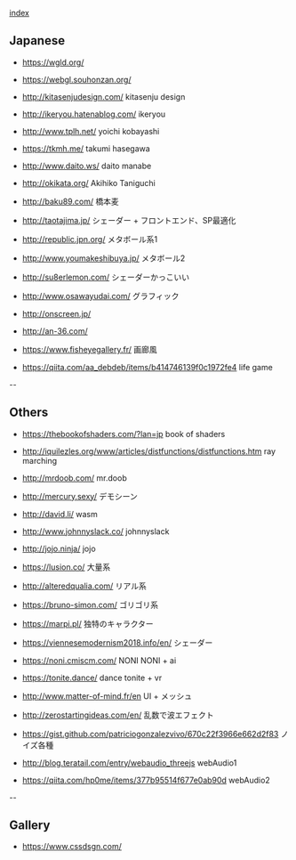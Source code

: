 
[index](https://github.com/daumkuchen/bookmarks/blob/master/README.md)

## Japanese
* https://wgld.org/
* https://webgl.souhonzan.org/
* http://kitasenjudesign.com/ kitasenju design
* http://ikeryou.hatenablog.com/ ikeryou
* http://www.tplh.net/ yoichi kobayashi
* https://tkmh.me/ takumi hasegawa

* http://www.daito.ws/ daito manabe
* http://okikata.org/ Akihiko Taniguchi
* http://baku89.com/ 橋本麦

* http://taotajima.jp/ シェーダー + フロントエンド、SP最適化
* http://republic.jpn.org/ メタボール系1
* http://www.youmakeshibuya.jp/ メタボール2
* http://su8erlemon.com/ シェーダーかっこいい
* http://www.osawayudai.com/ グラフィック
* http://onscreen.jp/
* http://an-36.com/
* https://www.fisheyegallery.fr/ 画廊風

* https://qiita.com/aa_debdeb/items/b414746139f0c1972fe4 life game

--

## Others
* https://thebookofshaders.com/?lan=jp book of shaders
* http://iquilezles.org/www/articles/distfunctions/distfunctions.htm ray marching

* http://mrdoob.com/ mr.doob
* http://mercury.sexy/ デモシーン
* http://david.li/ wasm
* http://www.johnnyslack.co/ johnnyslack
* http://jojo.ninja/ jojo
* https://lusion.co/ 大量系
* http://alteredqualia.com/ リアル系
* https://bruno-simon.com/ ゴリゴリ系
* https://marpi.pl/ 独特のキャラクター
* https://viennesemodernism2018.info/en/ シェーダー
* https://noni.cmiscm.com/ NONI NONI + ai
* https://tonite.dance/ dance tonite + vr
* http://www.matter-of-mind.fr/en UI + メッシュ
* http://zerostartingideas.com/en/ 乱数で波エフェクト

* https://gist.github.com/patriciogonzalezvivo/670c22f3966e662d2f83 ノイズ各種

* http://blog.teratail.com/entry/webaudio_threejs webAudio1
* https://qiita.com/hp0me/items/377b95514f677e0ab90d webAudio2

--

## Gallery
* https://www.cssdsgn.com/

